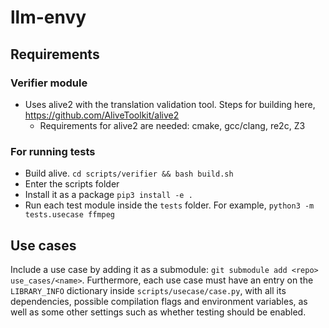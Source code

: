 # llm-envy

## Requirements

### Verifier module
- Uses alive2 with the translation validation tool. Steps for building here, https://github.com/AliveToolkit/alive2
    - Requirements for alive2 are needed: cmake, gcc/clang, re2c, Z3

### For running tests

- Build alive. `cd scripts/verifier && bash build.sh`
- Enter the scripts folder
- Install it as a package `pip3 install -e .`
- Run each test module inside the `tests` folder. For example, `python3 -m tests.usecase ffmpeg`

## Use cases

Include a use case by adding it as a submodule: `git submodule add <repo> use_cases/<name>`.
Furthermore, each use case must have an entry on the `LIBRARY_INFO` dictionary
inside `scripts/usecase/case.py`, with all its dependencies, possible compilation flags
and environment variables, as well as some other settings such as whether testing
should be enabled.

